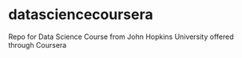 # datasciencecoursera
Repo for Data Science Course from John Hopkins University offered through Coursera
